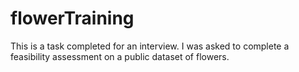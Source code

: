# flowerTraining
This is a task completed for an interview. I was asked to complete a feasibility assessment on a public dataset of flowers.
